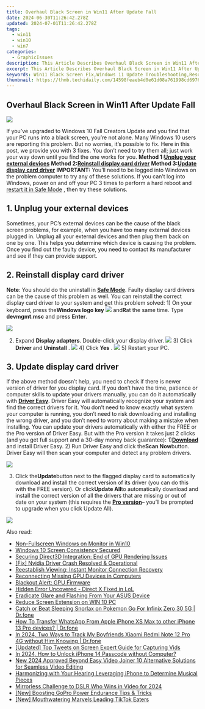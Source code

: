 ```yaml
---
title: Overhaul Black Screen in Win11 After Update Fall
date: 2024-06-30T11:26:42.278Z
updated: 2024-07-01T11:26:42.278Z
tags:
  - win11
  - win10
  - win7
categories:
  - GraphicIssues
description: This Article Describes Overhaul Black Screen in Win11 After Update Fall
excerpt: This Article Describes Overhaul Black Screen in Win11 After Update Fall
keywords: Win11 Black Screen Fix,Windows 11 Update Troubleshooting,Resolve Win11 Screen Issue,Update-Related Black Screen in Windows 11,Recover From Win11 Post-Update Crash,Restore Normal Functioning in Windows 11 After Update,Win11 Screen Blackout Solutions
thumbnail: https://thmb.techidaily.com/14598feaeb4d0e61d08a761998cd6976c067dba5c944d538d367654e5b9adad2.jpg
---
```


## Overhaul Black Screen in Win11 After Update Fall

![](https://images.drivereasy.com/wp-content/uploads/2016/10/windows-10-black-screen.png)

If you’ve upgraded to Windows 10 Fall Creators Update and you find that your PC runs into a black screen, you’re not alone. Many Windows 10 users are reporting this problem. But no worries, it’s possible to fix. Here in this post, we provide you with 3 fixes. You don’t need to try them all; just work your way down until you find the one works for you.   **Method 1:[Unplug your external devices](#m1)**   **Method 2:[Reinstall display card driver](#m2)**   **Method 3:[Update display card driver](#m3)** **IMPORTANT:**  You’ll need to be logged into Windows on the problem computer to try any of these solutions. If you can’t log into Windows, power on and off your PC 3 times to perform a hard reboot and [restart it in Safe Mode](https://tools.techidaily.com/drivereasy/download/) , then try these solutions.

## 1\. Unplug your external devices

 Sometimes, your PC’s external devices can be the cause of the black screen problems, for example, when you have too many external devices plugged in. Unplug all your external devices and then plug them back on one by one. This helps you determine which device is causing the problem. Once you find out the faulty device, you need to contact its manufacturer and see if they can provide support.

## 2\. Reinstall display card driver

**Note**: You should do the uninstall in [**Safe Mode**](https://tools.techidaily.com/drivereasy/download/). Faulty display card drivers can be the cause of this problem as well. You can reinstall the correct display card driver to your system and get this problem solved: 1) On your keyboard, press the**Windows logo key** ![](https://images.drivereasy.com/wp-content/uploads/2016/10/img_5811a625cdad7.png) and**R**at the same time. Type **devmgmt.msc** and press **Enter**.

![](https://images.drivereasy.com/wp-content/uploads/2017/09/img_59c24493dcfb1.png)

2) Expand **Display adapters**. Double-click your display driver. ![](https://images.drivereasy.com/wp-content/uploads/2016/10/display-adapters-expand.jpg)  3) Click **Driver** and **Uninstall** . ![](https://images.drivereasy.com/wp-content/uploads/2016/10/uninstall-display-adpater.jpg)  4) Click **Yes** . ![](https://images.drivereasy.com/wp-content/uploads/2016/10/confirm-device-uninstall.png) 5) Restart your PC.

## 3\. Update display card driver

If the above method doesn’t help, you need to check if there is newer version of driver for you display card. If you don’t have the time, patience or computer skills to update your drivers manually, you can do it automatically with [**Driver Easy**](https://tools.techidaily.com/drivereasy/download/). Driver Easy will automatically recognize your system and find the correct drivers for it. You don’t need to know exactly what system your computer is running, you don’t need to risk downloading and installing the wrong driver, and you don’t need to worry about making a mistake when installing. You can update your drivers automatically with either the FREE or the Pro version of Driver Easy. But with the Pro version it takes just 2 clicks (and you get full support and a 30-day money back guarantee): 1)[**Download**](https://tools.techidaily.com/drivereasy/download/) and install Driver Easy. 2) Run Driver Easy and click the**Scan Now**button. Driver Easy will then scan your computer and detect any problem drivers.

![](https://images.drivereasy.com/wp-content/uploads/2017/09/img_59c245c4a6b9e.png)

3) Click the**Update**button next to the flagged display card to automatically download and install the correct version of its driver (you can do this with the FREE version). Or click**Update All**to automatically download and install the correct version of all the drivers that are missing or out of date on your system (this requires the [**Pro version**](https://tools.techidaily.com/drivereasy/download/)– you’ll be prompted to upgrade when you click Update All).

![](https://images.drivereasy.com/wp-content/uploads/2017/09/img_59c2460315f83.jpg)

<ins class="adsbygoogle"
     style="display:block"
     data-ad-format="autorelaxed"
     data-ad-client="ca-pub-7571918770474297"
     data-ad-slot="1223367746"></ins>



<ins class="adsbygoogle"
     style="display:block"
     data-ad-client="ca-pub-7571918770474297"
     data-ad-slot="8358498916"
     data-ad-format="auto"
     data-full-width-responsive="true"></ins>

<span class="atpl-alsoreadstyle">Also read:</span>
<div><ul>
<li><a href="https://graphic-issues.techidaily.com/non-fullscreen-windows-on-monitor-in-win10/"><u>Non-Fullscreen Windows on Monitor in Win10</u></a></li>
<li><a href="https://graphic-issues.techidaily.com/windows-10-screen-consistency-secured/"><u>Windows 10 Screen Consistency Secured</u></a></li>
<li><a href="https://graphic-issues.techidaily.com/securing-direct3d-integration-end-of-gpu-rendering-issues/"><u>Securing Direct3D Integration: End of GPU Rendering Issues</u></a></li>
<li><a href="https://graphic-issues.techidaily.com/fix-nvidia-driver-crash-resolved-and-operational/"><u>[Fix] Nvidia Driver Crash Resolved & Operational</u></a></li>
<li><a href="https://graphic-issues.techidaily.com/reestablish-viewing-instant-monitor-connection-recovery/"><u>Reestablish Viewing: Instant Monitor Connection Recovery</u></a></li>
<li><a href="https://graphic-issues.techidaily.com/reconnecting-missing-gpu-devices-in-computers/"><u>Reconnecting Missing GPU Devices in Computers</u></a></li>
<li><a href="https://graphic-issues.techidaily.com/blackout-alert-gpu-firmware/"><u>Blackout Alert: GPU Firmware</u></a></li>
<li><a href="https://graphic-issues.techidaily.com/hidden-error-uncovered-direct-x-fixed-in-lol/"><u>Hidden Error Uncovered - Direct X Fixed in LoL</u></a></li>
<li><a href="https://graphic-issues.techidaily.com/eradicate-glare-and-flashing-from-your-asus-device/"><u>Eradicate Glare and Flashing From Your ASUS Device</u></a></li>
<li><a href="https://graphic-issues.techidaily.com/reduce-screen-extension-on-win-10-pc/"><u>Reduce Screen Extension on WIN 10 PC</u></a></li>
<li><a href="https://android-pokemon-go.techidaily.com/catch-or-beat-sleeping-snorlax-on-pokemon-go-for-infinix-zero-30-5g-drfone-by-drfone-virtual-android/"><u>Catch or Beat Sleeping Snorlax on Pokemon Go For Infinix Zero 30 5G | Dr.fone</u></a></li>
<li><a href="https://techidaily.com/how-to-transfer-whatsapp-from-apple-iphone-xs-max-to-other-iphone-13-pro-devices-drfone-by-drfone-transfer-whatsapp-from-ios-transfer-whatsapp-from-ios/"><u>How To Transfer WhatsApp From Apple iPhone XS Max to other iPhone 13 Pro devices? | Dr.fone</u></a></li>
<li><a href="https://android-location-track.techidaily.com/in-2024-two-ways-to-track-my-boyfriends-xiaomi-redmi-note-12-pro-4g-without-him-knowing-drfone-by-drfone-virtual-android/"><u>In 2024, Two Ways to Track My Boyfriends Xiaomi Redmi Note 12 Pro 4G without Him Knowing | Dr.fone</u></a></li>
<li><a href="https://twitter-videos.techidaily.com/updated-top-tweets-on-screen-expert-guide-for-capturing-vids/"><u>[Updated] Top Tweets on Screen  Expert Guide for Capturing Vids</u></a></li>
<li><a href="https://ios-unlock.techidaily.com/in-2024-how-to-unlock-iphone-14-passcode-without-computer-by-drfone-ios/"><u>In 2024, How to Unlock iPhone 14 Passcode without Computer?</u></a></li>
<li><a href="https://smart-video-editing.techidaily.com/new-2024-approved-beyond-easy-video-joiner-10-alternative-solutions-for-seamless-video-editing/"><u>New 2024 Approved Beyond Easy Video Joiner 10 Alternative Solutions for Seamless Video Editing</u></a></li>
<li><a href="https://audio-editing.techidaily.com/harmonizing-with-your-hearing-leveraging-iphone-to-determine-musical-pieces/"><u>Harmonizing with Your Hearing Leveraging iPhone to Determine Musical Pieces</u></a></li>
<li><a href="https://youtube-stream.techidaily.com/mirrorless-challenge-to-dslr-who-wins-in-video-for-2024/"><u>Mirrorless Challenge to DSLR  Who Wins in Video for 2024</u></a></li>
<li><a href="https://extra-lessons.techidaily.com/new-boosting-gopro-power-endurance-tips-and-tricks/"><u>[New] Boosting GoPro Power Endurance  Tips & Tricks</u></a></li>
<li><a href="https://tiktok-video-recordings.techidaily.com/new-mouthwatering-marvels-leading-tiktok-eaters/"><u>[New] Mouthwatering Marvels  Leading TikTok Eaters</u></a></li>
</ul></div>
